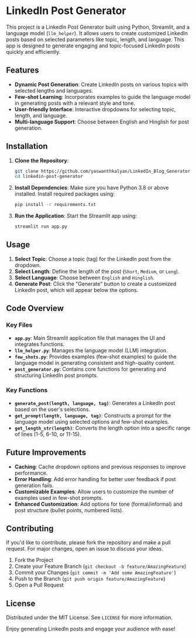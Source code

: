 
# LinkedIn Post Generator

This project is a LinkedIn Post Generator built using Python, Streamlit, and a language model (`llm_helper`). It allows users to create customized LinkedIn posts based on selected parameters like topic, length, and language. This app is designed to generate engaging and topic-focused LinkedIn posts quickly and efficiently.

## Features

- **Dynamic Post Generation**: Create LinkedIn posts on various topics with selected lengths and languages.
- **Few-shot Learning**: Incorporates examples to guide the language model in generating posts with a relevant style and tone.
- **User-friendly Interface**: Interactive dropdowns for selecting topic, length, and language.
- **Multi-language Support**: Choose between English and Hinglish for post generation.

## Installation

1. **Clone the Repository**:
   ```bash
   git clone https://github.com/yaswanthkalyan/LinkedIn_Blog_Generator.git
   cd linkedin-post-generator
   ```

2. **Install Dependencies**:
   Make sure you have Python 3.8 or above installed. Install required packages using:
   ```bash
   pip install -r requirements.txt
   ```

3. **Run the Application**:
   Start the Streamlit app using:
   ```bash
   streamlit run app.py
   ```

## Usage

1. **Select Topic**: Choose a topic (tag) for the LinkedIn post from the dropdown.
2. **Select Length**: Define the length of the post (`Short`, `Medium`, or `Long`).
3. **Select Language**: Choose between `English` and `Hinglish`.
4. **Generate Post**: Click the "Generate" button to create a customized LinkedIn post, which will appear below the options.

## Code Overview

### Key Files

- **`app.py`**: Main Streamlit application file that manages the UI and integrates functions.
- **`llm_helper.py`**: Manages the language model (LLM) integration.
- **`few_shots.py`**: Provides examples (few-shot examples) to guide the language model in generating consistent and high-quality content.
- **`post_generator.py`**: Contains core functions for generating and structuring LinkedIn post prompts.

### Key Functions

- **`generate_post(length, language, tag)`**: Generates a LinkedIn post based on the user's selections.
- **`get_prompt(length, language, tag)`**: Constructs a prompt for the language model using selected options and few-shot examples.
- **`get_length_str(length)`**: Converts the length option into a specific range of lines (1-5, 6-10, or 11-15).

## Future Improvements

- **Caching**: Cache dropdown options and previous responses to improve performance.
- **Error Handling**: Add error handling for better user feedback if post generation fails.
- **Customizable Examples**: Allow users to customize the number of examples used in few-shot prompts.
- **Enhanced Customization**: Add options for tone (formal/informal) and post structure (bullet points, numbered lists).

## Contributing

If you'd like to contribute, please fork the repository and make a pull request. For major changes, open an issue to discuss your ideas.

1. Fork the Project
2. Create your Feature Branch (`git checkout -b feature/AmazingFeature`)
3. Commit your Changes (`git commit -m 'Add some AmazingFeature'`)
4. Push to the Branch (`git push origin feature/AmazingFeature`)
5. Open a Pull Request

## License

Distributed under the MIT License. See `LICENSE` for more information.



Enjoy generating LinkedIn posts and engage your audience with ease!
